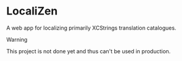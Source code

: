 # LocaliZen
A web app for localizing primarily XCStrings translation catalogues.

> [!WARNING]  
> This project is not done yet and thus can't be used in production.
